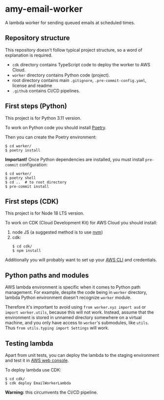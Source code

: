 # amy-email-worker
A lambda worker for sending queued emails at scheduled times.

## Repository structure

This repository doesn't follow typical project structure, so a word of explanation is
required.

* `cdk` directory contains TypeScript code to deploy the worker to AWS Cloud.
* `worker` directory contains Python code (project).
* root directory contains main `.gitignore`, `.pre-commit-config.yaml`, license and readme
* `.github` contains CI/CD pipelines.


## First steps (Python)

This project is for Python 3.11 version.

To work on Python code you should install [Poetry](https://python-poetry.org/docs/#installation).

Then you can create the Poetry environment:

```shell
$ cd worker/
$ poetry install
```

**Important!** Once Python dependencies are installed, you must install `pre-commit` configuration:

```shell
$ cd worker/
$ poetry shell
$ cd ..  # to root directory
$ pre-commit install
```

## First steps (CDK)

This project is for Node 18 LTS version.

To work on CDK (Cloud Development Kit) for AWS Cloud you should install:

1. node JS (a suggested method is to use [nvm](https://github.com/nvm-sh/nvm))
2. cdk:
    ```shell
    $ cd cdk/
    $ npm install
    ```

Additionally you will probably want to set up your [AWS CLI](https://aws.amazon.com/cli/) and credentials.


## Python paths and modules

AWS lambda environment is specific when it comes to Python path management. For example,
despite the code being in `worker` directory, lambda Python environment doesn't
recognize `worker` module.

Therefore it's important to avoid using `from worker.xyz import asd` or
`import worker.utils`, because this will not work. Instead, assume that the environment
is stored in unnamed directory somewhere on a virtual machine, and you only have access
to `worker`'s submodules, like `utils`. Thus `from utils.typing import Settings` will
work.

## Testing lambda

Apart from unit tests, you can deploy the lambda to the staging environment and test it
in [AWS web console](https://us-east-1.console.aws.amazon.com/lambda/home?region=us-east-1#/functions/amy-email-worker?tab=testing).

To deploy lambda use CDK:

```shell
$ cd cdk/
$ cdk deploy EmailWorkerLambda
```

**Warning:** this circumvents the CI/CD pipeline.
